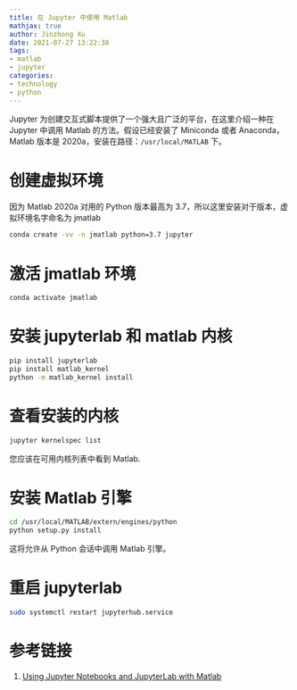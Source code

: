 ```yaml
---
title: 在 Jupyter 中使用 Matlab
mathjax: true
author: Jinzhong Xu
date: 2021-07-27 13:22:38
tags:
- matlab
- jupyter
categories:
- technology
- python
---
```


Jupyter 为创建交互式脚本提供了一个强大且广泛的平台，在这里介绍一种在 Jupyter 中调用 Matlab 的方法。假设已经安装了 Miniconda 或者 Anaconda， Matlab 版本是 2020a，安装在路径：`/usr/local/MATLAB` 下。

<!--more-->

# 创建虚拟环境

因为 Matlab 2020a 对用的 Python 版本最高为 3.7，所以这里安装对于版本，虚拟环境名字命名为 jmatlab

```bash
conda create -vv -n jmatlab python=3.7 jupyter
```

# 激活 jmatlab 环境

```bash
conda activate jmatlab
```

# 安装 jupyterlab 和 matlab 内核

```bash
pip install jupyterlab
pip install matlab_kernel
python -m matlab_kernel install
```

# 查看安装的内核

```bash
jupyter kernelspec list
```

您应该在可用内核列表中看到 Matlab.

# 安装 Matlab 引擎

```bash
cd /usr/local/MATLAB/extern/engines/python
python setup.py install
```

这将允许从 Python 会话中调用 Matlab 引擎。

# 重启 jupyterlab

```bash
sudo systemctl restart jupyterhub.service
```

# 参考链接

1. [Using Jupyter Notebooks and JupyterLab with Matlab](http://www.jmlilly.net/jupyter-matlab)

   
